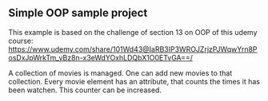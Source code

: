 ## Simple OOP sample project

This example is based on the challenge of section 13 on OOP of this udemy course: https://www.udemy.com/share/101Wd43@IaRB3IP3WROJZrjzPJWqwYrn8PosDxJpWrkTm_yBz8n-x3eWdYOxhLDQbX1O0ETvGA==/

A collection of movies is managed. 
One can add new movies to that collection.
Every movie element has an attribute, that counts the times it has been watchen. This counter can be increased.

